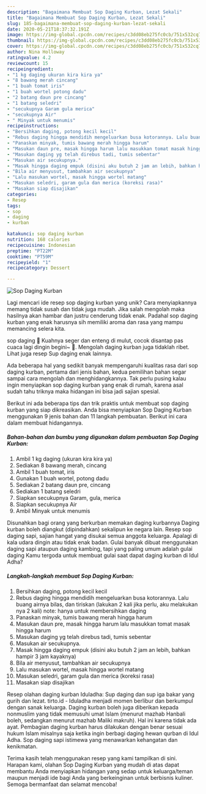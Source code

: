 ```yaml
---
description: "Bagaimana Membuat Sop Daging Kurban, Lezat Sekali"
title: "Bagaimana Membuat Sop Daging Kurban, Lezat Sekali"
slug: 185-bagaimana-membuat-sop-daging-kurban-lezat-sekali
date: 2020-05-21T18:37:32.191Z
image: https://img-global.cpcdn.com/recipes/c3dd08eb275fc0cb/751x532cq70/sop-daging-kurban-foto-resep-utama.jpg
thumbnail: https://img-global.cpcdn.com/recipes/c3dd08eb275fc0cb/751x532cq70/sop-daging-kurban-foto-resep-utama.jpg
cover: https://img-global.cpcdn.com/recipes/c3dd08eb275fc0cb/751x532cq70/sop-daging-kurban-foto-resep-utama.jpg
author: Nina Holloway
ratingvalue: 4.2
reviewcount: 15
recipeingredient:
- "1 kg daging ukuran kira kira ya"
- "8 bawang merah cincang"
- "1 buah tomat iris"
- "1 buah wortel potong dadu"
- "2 batang daun pre cincang"
- "1 batang seledri"
- "secukupnya Garam gula merica"
- "secukupnya Air"
- " Minyak untuk menumis"
recipeinstructions:
- "Bersihkan daging, potong kecil kecil"
- "Rebus daging hingga mendidih mengeluarkan busa kotorannya. Lalu buang airnya bilas, dan tiriskan (lakukan 2 kali jika perlu, aku melakukan nya 2 kali) note: hanya untuk membersihkan daging"
- "Panaskan minyak, tumis bawang merah hingga harum"
- "Masukan daun pre, masak hingga harum lalu masukkan tomat masak hingga harum"
- "Masukan daging yg telah direbus tadi, tumis sebentar"
- "Masukan air secukupnya."
- "Masak hingga daging empuk (disini aku butuh 2 jam an lebih, bahkan hampir 3 jam kayaknya)"
- "Bila air menyusut, tambahkan air secukupnya"
- "Lalu masukan wortel, masak hingga wortel matang"
- "Masukan seledri, garam gula dan merica (koreksi rasa)"
- "Masakan siap disajikan"
categories:
- Resep
tags:
- sop
- daging
- kurban

katakunci: sop daging kurban 
nutrition: 168 calories
recipecuisine: Indonesian
preptime: "PT22M"
cooktime: "PT59M"
recipeyield: "1"
recipecategory: Dessert

---
```



![Sop Daging Kurban](https://img-global.cpcdn.com/recipes/c3dd08eb275fc0cb/751x532cq70/sop-daging-kurban-foto-resep-utama.jpg)

Lagi mencari ide resep sop daging kurban yang unik? Cara menyiapkannya memang tidak susah dan tidak juga mudah. Jika salah mengolah maka hasilnya akan hambar dan justru cenderung tidak enak. Padahal sop daging kurban yang enak harusnya sih memiliki aroma dan rasa yang mampu memancing selera kita.

sop daging 🍲 Kuahnya seger dan enteng di mulut, cocok disantap pas cuaca lagi dingin begini~ 🍲. Mengolah daging kurban juga tidaklah ribet. Lihat juga resep Sup daging enak lainnya.

Ada beberapa hal yang sedikit banyak mempengaruhi kualitas rasa dari sop daging kurban, pertama dari jenis bahan, kedua pemilihan bahan segar sampai cara mengolah dan menghidangkannya. Tak perlu pusing kalau ingin menyiapkan sop daging kurban yang enak di rumah, karena asal sudah tahu triknya maka hidangan ini bisa jadi sajian spesial.


Berikut ini ada beberapa tips dan trik praktis untuk membuat sop daging kurban yang siap dikreasikan. Anda bisa menyiapkan Sop Daging Kurban menggunakan 9 jenis bahan dan 11 langkah pembuatan. Berikut ini cara dalam membuat hidangannya.

<!--inarticleads1-->

##### Bahan-bahan dan bumbu yang digunakan dalam pembuatan Sop Daging Kurban:

1. Ambil 1 kg daging (ukuran kira kira ya)
1. Sediakan 8 bawang merah, cincang
1. Ambil 1 buah tomat, iris
1. Gunakan 1 buah wortel, potong dadu
1. Sediakan 2 batang daun pre, cincang
1. Sediakan 1 batang seledri
1. Siapkan secukupnya Garam, gula, merica
1. Siapkan secukupnya Air
1. Ambil  Minyak untuk menumis


Disunahkan bagi orang yang berkurban memakan daging kurbannya Daging kurban boleh diangkut (dipindahkan) sekalipun ke negara lain. Resep sop daging sapi, sajian hangat yang disukai semua anggota keluarga. Apalagi di kala udara dingin atau tidak enak badan. Gulai banyak dibuat menggunakan daging sapi ataupun daging kambing, tapi yang paling umum adalah gulai daging Kamu tergoda untuk membuat gulai saat dapat daging kurban di Idul Adha? 

<!--inarticleads2-->

##### Langkah-langkah membuat Sop Daging Kurban:

1. Bersihkan daging, potong kecil kecil
1. Rebus daging hingga mendidih mengeluarkan busa kotorannya. Lalu buang airnya bilas, dan tiriskan (lakukan 2 kali jika perlu, aku melakukan nya 2 kali) note: hanya untuk membersihkan daging
1. Panaskan minyak, tumis bawang merah hingga harum
1. Masukan daun pre, masak hingga harum lalu masukkan tomat masak hingga harum
1. Masukan daging yg telah direbus tadi, tumis sebentar
1. Masukan air secukupnya.
1. Masak hingga daging empuk (disini aku butuh 2 jam an lebih, bahkan hampir 3 jam kayaknya)
1. Bila air menyusut, tambahkan air secukupnya
1. Lalu masukan wortel, masak hingga wortel matang
1. Masukan seledri, garam gula dan merica (koreksi rasa)
1. Masakan siap disajikan


Resep olahan daging kurban Iduladha: Sup daging dan sup iga bakar yang gurih dan lezat. tirto.id - Iduladha menjadi momen berlibur dan berkumpul dengan sanak keluarga. Daging kurban boleh juga diberikan kepada nonmuslim yang tidak memusuhi umat Islam (menurut mazhab Hanbali boleh, sedangkan menurut mazhab Maliki makruh). Hal ini karena tidak ada ayat. Pembagian daging kurban harus dilakukan dengan benar sesuai hukum Islam misalnya saja ketika ingin berbagi daging hewan qurban di Idul Adha. Sop daging sapi istimewa yang menawarkan kehangatan dan kenikmatan. 

Terima kasih telah menggunakan resep yang kami tampilkan di sini. Harapan kami, olahan Sop Daging Kurban yang mudah di atas dapat membantu Anda menyiapkan hidangan yang sedap untuk keluarga/teman maupun menjadi ide bagi Anda yang berkeinginan untuk berbisnis kuliner. Semoga bermanfaat dan selamat mencoba!
